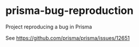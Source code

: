 # prisma-bug-reproduction
Project reproducing a bug in Prisma

See https://github.com/prisma/prisma/issues/12651
